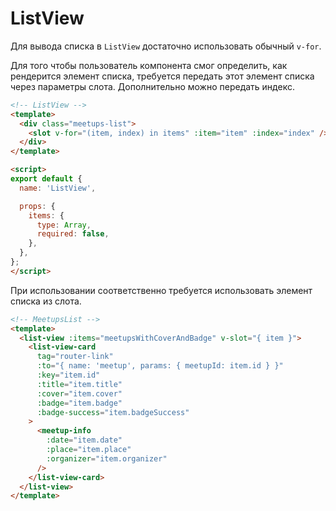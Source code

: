 # ListView

Для вывода списка в `ListView` достаточно использовать обычный `v-for`.

Для того чтобы пользователь компонента смог определить, как рендерится элемент списка, требуется передать этот элемент списка через параметры слота. Дополнительно можно передать индекс.

```html
<!-- ListView -->
<template>
  <div class="meetups-list">
    <slot v-for="(item, index) in items" :item="item" :index="index" />
  </div>
</template>

<script>
export default {
  name: 'ListView',

  props: {
    items: {
      type: Array,
      required: false,
    },
  },
};
</script>
```

При использовании соответственно требуется использовать элемент списка из слота.

```html
<!-- MeetupsList -->
<template>
  <list-view :items="meetupsWithCoverAndBadge" v-slot="{ item }">
    <list-view-card
      tag="router-link"
      :to="{ name: 'meetup', params: { meetupId: item.id } }"
      :key="item.id"
      :title="item.title"
      :cover="item.cover"
      :badge="item.badge"
      :badge-success="item.badgeSuccess"
    >
      <meetup-info
        :date="item.date"
        :place="item.place"
        :organizer="item.organizer"
      />
    </list-view-card>
  </list-view>
</template>
```
